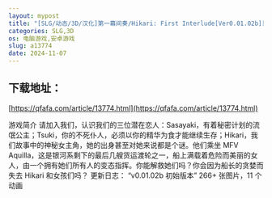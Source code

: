 ```yaml
---
layout: mypost
title: "[SLG/动态/3D/汉化]第一幕间奏/Hikari: First Interlude[Ver0.01.02b][PC+安卓/3G]"
categories: SLG,3D
os: 电脑游戏,安卓游戏
slug: a13774
date: 2024-11-07
---
```


## 下载地址：

[https://qfafa.com/article/13774.html](https://qfafa.com/article/13774.html)

游戏简介
请加入我们，认识我们的三位潜在恋人：Sasayaki，有着秘密计划的流氓公主；Tsuki，你的不死仆人，必须以你的精华为食才能继续生存；Hikari，我们故事中的神秘女主角，她的出身甚至对她来说都是个谜。他们乘坐 MFV Aquilla，这是银河系剩下的最后几艘货运渡轮之一，船上满载着危险而美丽的女人，由一个拥有她们所有人的变态指挥。你能解救她们吗？你会因为船长的贪婪而失去 Hikari 和女孩们吗？
更新日志：
“v0.01.02b 初始版本”
266+ 张图片，11 个动画